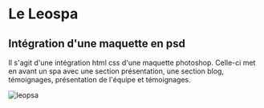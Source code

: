 # Le Leospa

## Intégration d'une maquette en psd

Il s'agit d'une intégration html css d'une maquette photoshop. Celle-ci met en avant un spa avec une section présentation, une section blog, témoignages, présentation de l'équipe et témoignages.


![leopsa](https://i.imgur.com/KVVfrst.png)
